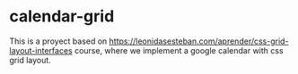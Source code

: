 # calendar-grid
This is a proyect based on https://leonidasesteban.com/aprender/css-grid-layout-interfaces course, where we implement a google calendar with css grid layout.
